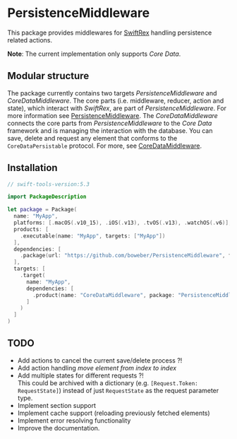 # PersistenceMiddleware

This package provides middlewares for [SwiftRex](https://github.com/SwiftRex/SwiftRex) handling persistence related actions. 

**Note**: The current implementation only supports *Core Data*.

## Modular structure

The package currently contains two targets *PersistenceMiddleware* and *CoreDataMiddleware*. The core parts (i.e. middleware, reducer, action and state), which interact with *SwiftRex*, are part of *PersistenceMiddleware*. For more information see [PersistenceMiddleware](Sources/PersistenceMiddleware/README.md). The *CoreDataMiddleware* connects the core parts from *PersistenceMiddleware* to the *Core Data* framework and is managing the interaction with the database. You can save, delete and request any element that conforms to the `CoreDataPersistable` protocol. For more, see [CoreDataMiddleware](Sources/CoreDataMiddleware/README.md).

## Installation

```swift
// swift-tools-version:5.3

import PackageDescription

let package = Package(
  name: "MyApp",
  platforms: [.macOS(.v10_15), .iOS(.v13), .tvOS(.v13), .watchOS(.v6)],
  products: [
    .executable(name: "MyApp", targets: ["MyApp"])
  ],
  dependencies: [
    .package(url: "https://github.com/boweber/PersistenceMiddleware", from: "0.1.0")
  ],
  targets: [
    .target(
      name: "MyApp",
      dependencies: [
        .product(name: "CoreDataMiddleware", package: "PersistenceMiddleware")
      ]
    )
  ]
)
```

## TODO

- Add actions to cancel the current save/delete process ?!
- Add action handling *move element from index to index* 
- Add multiple states for different requests ?!  
    This could be archived with a dictionary (e.g. `[Request.Token: RequestState]`) instead of just `RequestState` as the request parameter type. 
- Implement section support
- Implement cache support (reloading previously fetched elements)
- Implement error resolving functionality
- Improve the documentation.